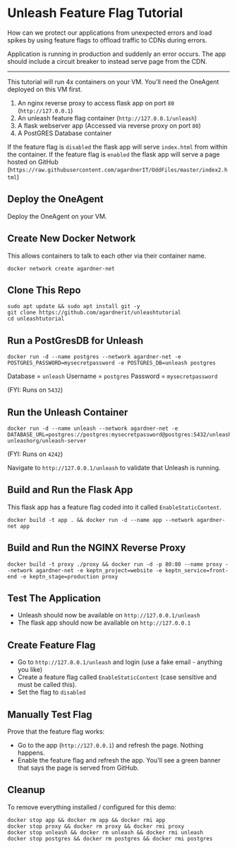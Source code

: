 # Unleash Feature Flag Tutorial

How can we protect our applications from unexpected errors and load spikes by using feature flags to offload traffic to CDNs during errors.

Application is running in production and suddenly an error occurs. The app should include a circuit breaker to instead serve page from the CDN.

----

This tutorial will run 4x containers on your VM. You'll need the OneAgent deployed on this VM first.

1. An nginx reverse proxy to access flask app on port `80` (`http://127.0.0.1`)
1. An unleash feature flag container (`http://127.0.0.1/unleash`)
1. A flask webserver app (Accessed via reverse proxy on port `80`)
1. A PostGRES Database container

If the feature flag is `disabled` the flask app will serve `index.html` from within the container.
If the feature flag is `enabled` the flask app will serve a page hosted on GitHub (`https://raw.githubusercontent.com/agardnerIT/OddFiles/master/index2.html`)

## Deploy the OneAgent
Deploy the OneAgent on your VM.

## Create New Docker Network
This allows containers to talk to each other via their container name.

```
docker network create agardner-net
```

## Clone This Repo
```
sudo apt update && sudo apt install git -y
git clone https://github.com/agardnerit/unleashtutorial
cd unleashtutorial
```

## Run a PostGresDB for Unleash
```
docker run -d --name postgres --network agardner-net -e POSTGRES_PASSWORD=mysecretpassword -e POSTGRES_DB=unleash postgres
```
Database = `unleash`
Username = `postgres`
Password = `mysecretpassword`

(FYI: Runs on `5432`)

## Run the Unleash Container
```
docker run -d --name unleash --network agardner-net -e DATABASE_URL=postgres://postgres:mysecretpassword@postgres:5432/unleash unleashorg/unleash-server
```
(FYI: Runs on `4242`)

Navigate to `http://127.0.0.1/unleash` to validate that Unleash is running.

## Build and Run the Flask App
This flask app has a feature flag coded into it called `EnableStaticContent`.

```
docker build -t app . && docker run -d --name app --network agardner-net app
```

## Build and Run the NGINX Reverse Proxy
```
docker build -t proxy ./proxy && docker run -d -p 80:80 --name proxy --network agardner-net -e keptn_project=website -e keptn_service=front-end -e keptn_stage=production proxy
```

## Test The Application
- Unleash should now be available on `http://127.0.0.1/unleash`
- The flask app should now be available on `http://127.0.0.1`

## Create Feature Flag
- Go to `http://127.0.0.1/unleash` and login (use a fake email - anything you like)
- Create a feature flag called `EnableStaticContent` (case sensitive and must be called this).
- Set the flag to `disabled`

## Manually Test Flag
Prove that the feature flag works:

- Go to the app (`http://127.0.0.1`) and refresh the page. Nothing happens.
- Enable the feature flag and refresh the app. You'll see a green banner that says the page is served from GitHub.


## Cleanup
To remove everything installed / configured for this demo:
```
docker stop app && docker rm app && docker rmi app
docker stop proxy && docker rm proxy && docker rmi proxy
docker stop unleash && docker rm unleash && docker rmi unleash
docker stop postgres && docker rm postgres && docker rmi postgres
```
